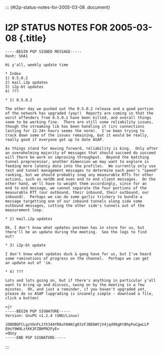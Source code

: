 ::: {#i2p-status-notes-for-2005-03-08 .document}
# I2P STATUS NOTES FOR 2005-03-08 {.title}

    -----BEGIN PGP SIGNED MESSAGE-----
    Hash: SHA1

    Hi y'all, weekly update time

    * Index
    1) 0.5.0.2
    2) mail.i2p updates
    3) i2p-bt updates
    4) ???

    * 1) 0.5.0.2

    The other day we pushed out the 0.5.0.2 release and a good portion
    of the network has upgraded (yay!)  Reports are coming in that the
    worst offenders from 0.5.0.1 have been killed, and overall things
    seem to be working fine.  There are still some reliability issues,
    though the streaming lib has been handling it (irc connections
    lasting for 12-24+ hours seems the norm).  I've been trying to
    track down some of the issues remaining, but it would be really,
    really good if everyone got up to date ASAP.

    As things stand for moving forward, reliability is king.  Only after
    an overwhelming majority of messages that should succeed do succeed
    will there be work on improving throughput.  Beyond the batching
    tunnel preprocessor, another dimension we may want to explore is
    feeding more latency data into the profiles.  We currently only use
    test and tunnel management messages to determine each peer's "speed"
    ranking, but we should probably snag any measurable RTTs for other
    actions, such as netDb and even end to end client messages.  On the
    other hand, we'll have to weight them accordingly, since for an
    end to end message, we cannot separate the four portions of the
    measurable RTT (our outbound, their inbound, their outbound, our
    inbound).  Perhaps we can do some garlic trickery to bundle a
    message targetting one of our inbound tunnels along side some
    outbound messages, cutting the other side's tunnels out of the
    measurement loop.

    * 2) mail.i2p updates

    Ok, I don't know what updates postman has in store for us, but
    there'll be an update during the meeting.  See the logs to find
    out!

    * 3) i2p-bt update

    I don't know what updates duck & gang have for us, but I've heard
    some ruminations of progress on the channel.  Perhaps we can get
    an update out of 'im.

    * 4) ???

    Lots and lots going on, but if there's anything in particular y'all
    want to bring up and discuss, swing on by the meeting in a few
    minutes.  Oh, and just a reminder, if you haven't upgraded yet,
    please do so ASAP (upgrading is insanely simple - download a file,
    click a button)

    =jr
    -----BEGIN PGP SIGNATURE-----
    Version: GnuPG v1.2.4 (GNU/Linux)

    iD8DBQFCLgzVGnFL2th344YRAuY0AKCg03zFJBDbWYjV4jqd96gKtBhpFwCgwLLP
    EHsY9W9LztKK3FZBHPN2FyE=
    =QUzy
    -----END PGP SIGNATURE-----
:::
